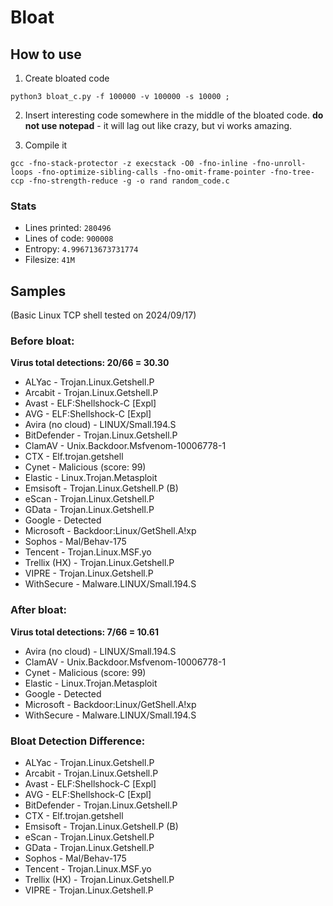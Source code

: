 # Bloat

## How to use
1. Create bloated code
```
python3 bloat_c.py -f 100000 -v 100000 -s 10000 ;
```

2. Insert interesting code somewhere in the middle of the bloated code. **do not use notepad** - it will lag out like crazy, but vi works amazing.


3. Compile it
```
gcc -fno-stack-protector -z execstack -O0 -fno-inline -fno-unroll-loops -fno-optimize-sibling-calls -fno-omit-frame-pointer -fno-tree-ccp -fno-strength-reduce -g -o rand random_code.c 
```


### Stats
- Lines printed: `280496`
- Lines of code: `900008`
- Entropy: `4.996713673731774`
- Filesize: `41M`


## Samples
(Basic Linux TCP shell tested on 2024/09/17)

### Before bloat:
**Virus total detections: 20/66 = 30.30**
- ALYac - Trojan.Linux.Getshell.P
- Arcabit - Trojan.Linux.Getshell.P
- Avast - ELF:Shellshock-C [Expl]
- AVG - ELF:Shellshock-C [Expl]
- Avira (no cloud) - LINUX/Small.194.S
- BitDefender - Trojan.Linux.Getshell.P
- ClamAV - Unix.Backdoor.Msfvenom-10006778-1
- CTX - Elf.trojan.getshell
- Cynet - Malicious (score: 99)
- Elastic - Linux.Trojan.Metasploit
- Emsisoft - Trojan.Linux.Getshell.P (B)
- eScan - Trojan.Linux.Getshell.P
- GData - Trojan.Linux.Getshell.P
- Google - Detected
- Microsoft - Backdoor:Linux/GetShell.A!xp
- Sophos - Mal/Behav-175
- Tencent - Trojan.Linux.MSF.yo
- Trellix (HX) - Trojan.Linux.Getshell.P
- VIPRE - Trojan.Linux.Getshell.P
- WithSecure - Malware.LINUX/Small.194.S

### After bloat:
**Virus total detections: 7/66 = 10.61**
- Avira (no cloud) - LINUX/Small.194.S
- ClamAV - Unix.Backdoor.Msfvenom-10006778-1
- Cynet - Malicious (score: 99)
- Elastic - Linux.Trojan.Metasploit
- Google - Detected
- Microsoft - Backdoor:Linux/GetShell.A!xp
- WithSecure - Malware.LINUX/Small.194.S

### Bloat Detection Difference:
- ALYac - Trojan.Linux.Getshell.P
- Arcabit - Trojan.Linux.Getshell.P
- Avast - ELF:Shellshock-C [Expl]
- AVG - ELF:Shellshock-C [Expl]
- BitDefender - Trojan.Linux.Getshell.P
- CTX - Elf.trojan.getshell
- Emsisoft - Trojan.Linux.Getshell.P (B)
- eScan - Trojan.Linux.Getshell.P
- GData - Trojan.Linux.Getshell.P
- Sophos - Mal/Behav-175
- Tencent - Trojan.Linux.MSF.yo
- Trellix (HX) - Trojan.Linux.Getshell.P
- VIPRE - Trojan.Linux.Getshell.P


